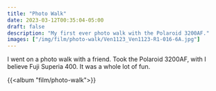 ```yaml
---
title: "Photo Walk"
date: 2023-03-12T00:35:04-05:00
draft: false
description: "My first ever photo walk with the Polaroid 3200AF."
images: ["/img/film/photo-walk/Ven1123_Ven1123-R1-016-6A.jpg"]
---
```


I went on a photo walk with a friend. Took the Polaroid 3200AF, with I believe Fuji Superia 400. It was a whole lot of fun.

{{<album "film/photo-walk">}}
